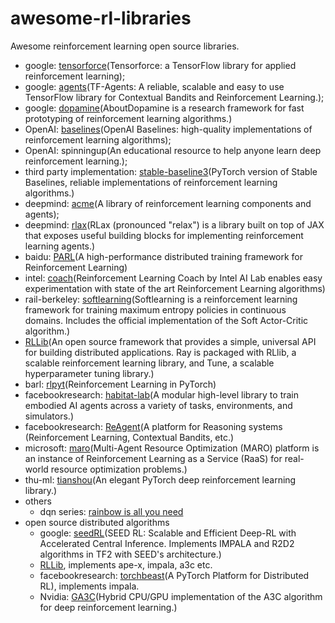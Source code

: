 # awesome-rl-libraries
Awesome reinforcement learning open source libraries.

- google: [tensorforce](https://github.com/tensorforce/tensorforce)(Tensorforce: a TensorFlow library for applied reinforcement learning); 
- google: [agents](https://github.com/tensorflow/agents)(TF-Agents: A reliable, scalable and easy to use TensorFlow library for Contextual Bandits and Reinforcement Learning.); 
- google: [dopamine](https://github.com/google/dopamine)(AboutDopamine is a research framework for fast prototyping of reinforcement learning algorithms.)
- OpenAI: [baselines](https://github.com/openai/baselines)(OpenAI Baselines: high-quality implementations of reinforcement learning algorithms); 
- OpenAI: spinningup(An educational resource to help anyone learn deep reinforcement learning.); 
- third party implementation: [stable-baseline3](https://github.com/DLR-RM/stable-baselines3)(PyTorch version of Stable Baselines, reliable implementations of reinforcement learning algorithms.)
- deepmind: [acme](https://github.com/deepmind/acme)(A library of reinforcement learning components and agents);
- deepmind: [rlax](https://github.com/deepmind/rlax)(RLax (pronounced "relax") is a library built on top of JAX that exposes useful building blocks for implementing reinforcement learning agents.)
- baidu: [PARL](https://github.com/PaddlePaddle/PARL)(A high-performance distributed training framework for Reinforcement Learning)
- intel: [coach](https://github.com/IntelLabs/coach)(Reinforcement Learning Coach by Intel AI Lab enables easy experimentation with state of the art Reinforcement Learning algorithms)
- rail-berkeley: [softlearning](https://github.com/rail-berkeley/softlearning)(Softlearning is a reinforcement learning framework for training maximum entropy policies in continuous domains. Includes the official implementation of the Soft Actor-Critic algorithm.)
- [RLLib](https://github.com/ray-project/ray)(An open source framework that provides a simple, universal API for building distributed applications. Ray is packaged with RLlib, a scalable reinforcement learning library, and Tune, a scalable hyperparameter tuning library.)
- barl: [rlpyt](https://github.com/astooke/rlpyt)(Reinforcement Learning in PyTorch)
- facebookresearch: [habitat-lab](https://github.com/facebookresearch/habitat-lab)(A modular high-level library to train embodied AI agents across a variety of tasks, environments, and simulators.) 
- facebookresearch: [ReAgent](https://github.com/facebookresearch/ReAgent)(A platform for Reasoning systems (Reinforcement Learning, Contextual Bandits, etc.)
- microsoft: [maro](https://github.com/microsoft/maro)(Multi-Agent Resource Optimization (MARO) platform is an instance of Reinforcement Learning as a Service (RaaS) for real-world resource optimization problems.)
- thu-ml: [tianshou](https://github.com/thu-ml/tianshou)(An elegant PyTorch deep reinforcement learning library.)
- others
  - dqn series: [rainbow is all you need](https://github.com/Curt-Park/rainbow-is-all-you-need)
- open source distributed algorithms
	- google: [seedRL](https://github.com/google-research/seed_rl)(SEED RL: Scalable and Efficient Deep-RL with Accelerated Central Inference. Implements IMPALA and R2D2 algorithms in TF2 with SEED's architecture.)
	- [RLLib](https://github.com/ray-project/ray), implements ape-x, impala, a3c etc.
	- facebookresearch: [torchbeast](https://github.com/facebookresearch/torchbeast)(A PyTorch Platform for Distributed RL), implements impala.
	- Nvidia: [GA3C](https://github.com/NVlabs/GA3C)(Hybrid CPU/GPU implementation of the A3C algorithm for deep reinforcement learning.)

